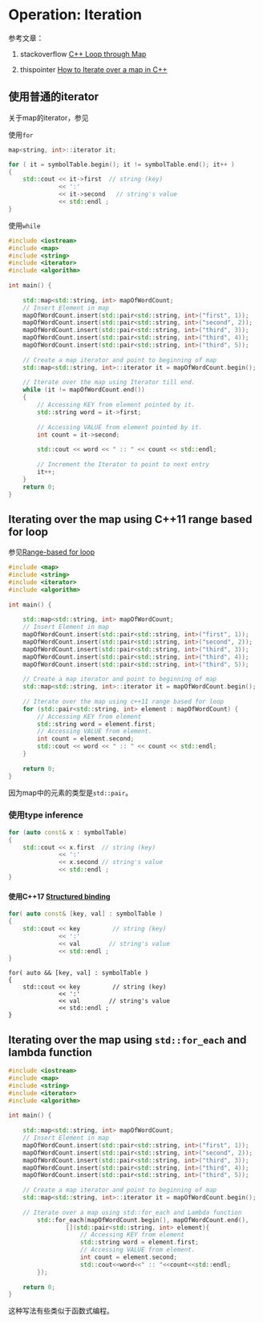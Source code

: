 # Operation: Iteration

参考文章：

1) stackoverflow [C++ Loop through Map](https://stackoverflow.com/questions/26281979/c-loop-through-map)

2) thispointer [How to Iterate over a map in C++](https://thispointer.com/how-to-iterate-over-a-map-in-c/)

## 使用普通的iterator

关于map的iterator，参见

使用`for`

```c++
map<string, int>::iterator it;

for ( it = symbolTable.begin(); it != symbolTable.end(); it++ )
{
    std::cout << it->first  // string (key)
              << ':'
              << it->second   // string's value 
              << std::endl ;
}
```

使用`while`

```c++
#include <iostream>
#include <map>
#include <string>
#include <iterator>
#include <algorithm>
 
int main() {
 
	std::map<std::string, int> mapOfWordCount;
	// Insert Element in map
	mapOfWordCount.insert(std::pair<std::string, int>("first", 1));
	mapOfWordCount.insert(std::pair<std::string, int>("second", 2));
	mapOfWordCount.insert(std::pair<std::string, int>("third", 3));
	mapOfWordCount.insert(std::pair<std::string, int>("third", 4));
	mapOfWordCount.insert(std::pair<std::string, int>("third", 5));
 
	// Create a map iterator and point to beginning of map
	std::map<std::string, int>::iterator it = mapOfWordCount.begin();
 
	// Iterate over the map using Iterator till end.
	while (it != mapOfWordCount.end())
	{
		// Accessing KEY from element pointed by it.
		std::string word = it->first;
 
		// Accessing VALUE from element pointed by it.
		int count = it->second;
 
		std::cout << word << " :: " << count << std::endl;
 
		// Increment the Iterator to point to next entry
		it++;
	}
	return 0;
}
```

## Iterating over the map using C++11 range based for loop

参见[Range-based for loop](https://en.cppreference.com/w/cpp/language/range-for)

```c++
#include <map>
#include <string>
#include <iterator>
#include <algorithm>
 
int main() {
 
	std::map<std::string, int> mapOfWordCount;
	// Insert Element in map
	mapOfWordCount.insert(std::pair<std::string, int>("first", 1));
	mapOfWordCount.insert(std::pair<std::string, int>("second", 2));
	mapOfWordCount.insert(std::pair<std::string, int>("third", 3));
	mapOfWordCount.insert(std::pair<std::string, int>("third", 4));
	mapOfWordCount.insert(std::pair<std::string, int>("third", 5));
 
	// Create a map iterator and point to beginning of map
	std::map<std::string, int>::iterator it = mapOfWordCount.begin();
 
	// Iterate over the map using c++11 range based for loop
	for (std::pair<std::string, int> element : mapOfWordCount) {
		// Accessing KEY from element
		std::string word = element.first;
		// Accessing VALUE from element.
		int count = element.second;
		std::cout << word << " :: " << count << std::endl;
	}
 
	return 0;
}
```

因为map中的元素的类型是`std::pair`。

### 使用type inference

```c++
for (auto const& x : symbolTable)
{
    std::cout << x.first  // string (key)
              << ':' 
              << x.second // string's value 
              << std::endl ;
}
```

#### 使用C++17 [Structured binding](https://en.cppreference.com/w/cpp/language/structured_binding)

```cpp
for( auto const& [key, val] : symbolTable )
{
    std::cout << key         // string (key)
              << ':'  
              << val        // string's value
              << std::endl ;
}
```



```
for( auto && [key, val] : symbolTable )
{
    std::cout << key         // string (key)
              << ':'  
              << val        // string's value
              << std::endl ;
}
```



## Iterating over the map using `std::for_each` and lambda function

```c++
#include <iostream>
#include <map>
#include <string>
#include <iterator>
#include <algorithm>
 
int main() {
 
	std::map<std::string, int> mapOfWordCount;
	// Insert Element in map
	mapOfWordCount.insert(std::pair<std::string, int>("first", 1));
	mapOfWordCount.insert(std::pair<std::string, int>("second", 2));
	mapOfWordCount.insert(std::pair<std::string, int>("third", 3));
	mapOfWordCount.insert(std::pair<std::string, int>("third", 4));
	mapOfWordCount.insert(std::pair<std::string, int>("third", 5));
 
	// Create a map iterator and point to beginning of map
	std::map<std::string, int>::iterator it = mapOfWordCount.begin();
 
	// Iterate over a map using std::for_each and Lambda function
		std::for_each(mapOfWordCount.begin(), mapOfWordCount.end(),
				[](std::pair<std::string, int> element){
					// Accessing KEY from element
					std::string word = element.first;
					// Accessing VALUE from element.
					int count = element.second;
					std::cout<<word<<" :: "<<count<<std::endl;
		});
 
	return 0;
}
```

这种写法有些类似于函数式编程。

